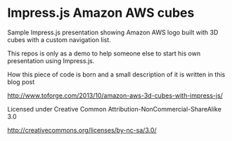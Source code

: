 Impress.js Amazon AWS cubes
=========================

Sample Impress.js presentation showing Amazon AWS logo built with 3D cubes with a custom navigation list.

This repos is only as a demo to help someone else to start his own presentation using Impress.js.

How this piece of code is born and a small description of it is written in this blog post

http://www.toforge.com/2013/10/amazon-aws-3d-cubes-with-impress-js/ ‎

Licensed under Creative Common Attribution-NonCommercial-ShareAlike 3.0 

http://creativecommons.org/licenses/by-nc-sa/3.0/
